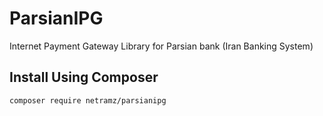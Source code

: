 # ParsianIPG
Internet Payment Gateway Library for Parsian bank (Iran Banking System)

Install Using Composer
------------

    composer require netramz/parsianipg
